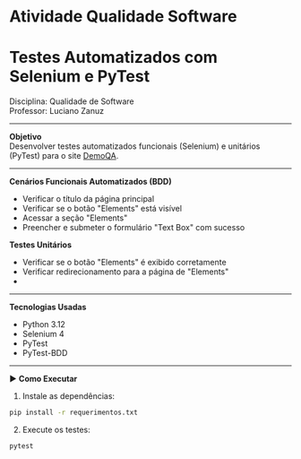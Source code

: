 ﻿# Atividade Qualidade Software

# Testes Automatizados com Selenium e PyTest

Disciplina: Qualidade de Software  
Professor: Luciano Zanuz

---

**Objetivo**  
Desenvolver testes automatizados funcionais (Selenium) e unitários (PyTest) para o site [DemoQA](https://demoqa.com/).

---

**Cenários Funcionais Automatizados (BDD)**  
- Verificar o título da página principal  
- Verificar se o botão "Elements" está visível  
- Acessar a seção "Elements"  
- Preencher e submeter o formulário "Text Box" com sucesso  

**Testes Unitários**  
- Verificar se o botão "Elements" é exibido corretamente  
- Verificar redirecionamento para a página de "Elements"
- 
---

**Tecnologias Usadas**  
- Python 3.12  
- Selenium 4  
- PyTest  
- PyTest-BDD  

---

▶️ **Como Executar**

1. Instale as dependências:

```bash
pip install -r requerimentos.txt
```

2. Execute os testes:

```bash
pytest
```
